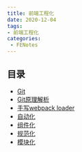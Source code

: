 ```yaml
---
title: 前端工程化
date: 2020-12-04
tags:
- 前端工程化
categories: 
 - FENotes
---
```


## 目录
+ [Git](/FENotes/project/Git.html)
+ [Git原理解析](/FENotes/project/Git原理解析.html)
+ [手写webpack loader](/FENotes/project/loader.html)
+ [自动化]()
+ [组件化]()
+ [规范化]()
+ [模块化]()
